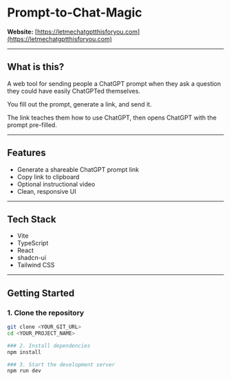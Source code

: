 # Prompt-to-Chat-Magic

**Website:** [https://letmechatgptthisforyou.com](https://letmechatgptthisforyou.com)

---

## What is this?

A web tool for sending people a ChatGPT prompt when they ask a question they could have easily ChatGPTed themselves.

You fill out the prompt, generate a link, and send it.

The link teaches them how to use ChatGPT, then opens ChatGPT with the prompt pre-filled.

---

## Features

- Generate a shareable ChatGPT prompt link
- Copy link to clipboard
- Optional instructional video
- Clean, responsive UI

---

## Tech Stack

- Vite
- TypeScript
- React
- shadcn-ui
- Tailwind CSS

---

## Getting Started

### 1. Clone the repository
```sh
git clone <YOUR_GIT_URL>
cd <YOUR_PROJECT_NAME>

### 2. Install dependencies
npm install

### 3. Start the development server
npm run dev